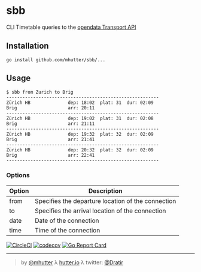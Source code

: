 # sbb

CLI Timetable queries to the [opendata Transport API](https://transport.opendata.ch/)

## Installation

    go install github.com/mhutter/sbb/...

## Usage

    $ sbb from Zurich to Brig
    ---------------------------------------------------------
    Zürich HB              dep: 18:02  plat: 31  dur: 02:09
    Brig                   arr: 20:11
    ---------------------------------------------------------
    Zürich HB              dep: 19:02  plat: 31  dur: 02:08
    Brig                   arr: 21:11
    ---------------------------------------------------------
    Zürich HB              dep: 19:32  plat: 32  dur: 02:09
    Brig                   arr: 21:41
    ---------------------------------------------------------
    Zürich HB              dep: 20:32  plat: 32  dur: 02:09
    Brig                   arr: 22:41
    ---------------------------------------------------------

### Options
| Option | Description |
| ------ | ----------- |
| from   | Specifies the departure location of the connection |
| to     | Specifies the arrival location of the connection |
| date   | Date of the connection |
| time   | Time of the connection |


[![CircleCI](https://circleci.com/gh/mhutter/sbb.svg?style=svg)](https://circleci.com/gh/mhutter/sbb)
[![codecov](https://codecov.io/gh/mhutter/sbb/branch/master/graph/badge.svg)](https://codecov.io/gh/mhutter/sbb)
[![Go Report Card](https://goreportcard.com/badge/github.com/mhutter/sbb)](https://goreportcard.com/report/github.com/mhutter/sbb)

---
> by [@mhutter](https://github.com/mhutter)
> λ [hutter.io](https://hutter.io/)
> λ twitter: [@Dratir](https://twitter.com/Dratir)
